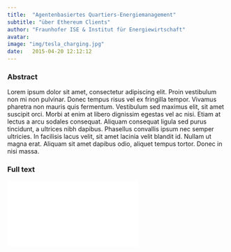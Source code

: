 ```yaml
---
title:  "Agentenbasiertes Quartiers-Energiemanagement"
subtitle: "über Ethereum Clients"
author: "Fraunhofer ISE & Institut für Energiewirtschaft" 
avatar:
image: "img/tesla_charging.jpg"
date:   2015-04-20 12:12:12
---
```


### Abstract
Lorem ipsum dolor sit amet, consectetur adipiscing elit. Proin vestibulum non mi non pulvinar. Donec tempus risus vel ex fringilla tempor. Vivamus pharetra non mauris quis fermentum. Vestibulum sed maximus elit, sit amet suscipit orci. Morbi at enim at libero dignissim egestas vel ac nisi. Etiam at lectus a arcu sodales consequat. Aliquam consequat ligula sed purus tincidunt, a ultrices nibh dapibus. Phasellus convallis ipsum nec semper ultricies. In facilisis lacus velit, sit amet lacinia velit blandit id. Nullam ut magna erat. Aliquam sit amet dapibus odio, aliquet tempus tortor. Donec in nisi massa.

### Full text

[![homepage][1]][2]

[1]:  img/VDE_ETG.pdf
[2]:  https://www.researchgate.net/publication/332834848_Agent-and_Blockchain-based_Energy_Management_System_for_Multifamily_Housing "Redirect to homepage"
